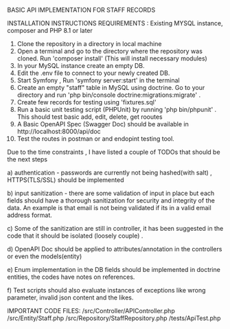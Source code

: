 BASIC API IMPLEMENTATION FOR STAFF RECORDS



INSTALLATION INSTRUCTIONS
REQUIREMENTS : Existing MYSQL instance, composer and PHP 8.1 or later
1) Clone the repository in a directory in local machine
2) Open a terminal and go to the directory where the repository was cloned. Run 'composer install' (This will install necessary modules)
3) In your MySQL instance create an empty DB.
4) Edit the .env file to connect to your newly created DB.
5) Start Symfony , Run 'symfony server:start' in the terminal
6) Create an empty "staff" table in MySQL using doctrine. Go to your directory and run 'php bin/console doctrine:migrations:migrate' .
7) Create few records for testing using 'fixtures.sql'
8) Run a basic unit testing script (PHPUnit) by running 'php bin/phpunit' . This should test basic add, edit, delete, get rooutes
9) A Basic OpenAPI Spec (Swagger Doc) should be available in http://localhost:8000/api/doc
10) Test the routes in postman or and endopint testing tool.




Due to the time constraints , I have listed a couple of TODOs that should be the next steps


a) authentication - passwords are currently not being hashed(with salt) , HTTPS(TLS/SSL) should be implemented

b) input sanitization - there are some validation of input in place but each fields should have a thorough sanitization for security and integrity of the data. An example is that email is not being validated if its in a valid email address format.

c) Some of the sanitization are still in controller, it has been suggested in the code that it should be isolated (loosely couple) .

d) OpenAPI Doc should be applied to attributes/annotation in the controllers or even the models(entity)

e) Enum implementation in the DB fields should be implemented in doctrine entities, the codes have notes on references.

f) Test scripts should also evaluate instances of exceptions like wrong parameter, invalid json content and the likes.


IMPORTANT CODE FILES: 
/src/Controller/APIController.php
/src/Entity/Staff.php
/src/Repository/StaffRepository.php
/tests/ApiTest.php
